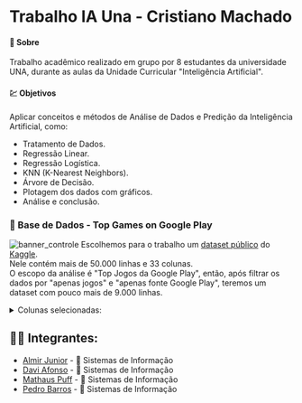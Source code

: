 # Trabalho IA Una - Cristiano Machado

#### :open_book: Sobre
Trabalho acadêmico realizado em grupo por 8 estudantes da universidade UNA, durante as aulas da Unidade Curricular "Inteligência Artificial".

#### :chart: Objetivos
Aplicar conceitos e métodos de Análise de Dados e Predição da Inteligência Artificial, como:
- Tratamento de Dados.
- Regressão Linear.
- Regressão Logística.
- KNN (K-Nearest Neighbors).
- Árvore de Decisão.
- Plotagem dos dados com gráficos.
- Análise e conclusão.


### 💾 Base de Dados - Top Games on Google Play
![banner_controle](https://user-images.githubusercontent.com/85514585/200052493-a4887c72-b9ce-4fbf-b7cd-f96c7545d71d.jpg)
Escolhemos para o trabalho um [dataset público](https://www.kaggle.com/datasets/kboghe/android-apps-metadata?select=Android+apps+csv.csv) do [Kaggle](https://www.kaggle.com/).  
Nele contém mais de 50.000 linhas e 33 colunas.  
O escopo da análise é "Top Jogos da Google Play", então, após filtrar os dados por "apenas jogos" e "apenas fonte Google Play", teremos um dataset com pouco mais de 9.000 linhas.  
<details>
    <summary>Colunas selecionadas:</summary>
<ul>

<details>
    <summary>1- Fancy Name</summary>

> Nome de apresentação do jogo.
</details>
<details>
    <summary>2- Category</summary>

> Categoria em que se enquadra.
</details>
<details>
    <summary>3- Company</summary>

> Nome da empresa desenvolvedora.
</details>
<details>
    <summary>4- Purchases</summary>

> Se há vendas dentro do jogo ou não (microtransações).
</details>
<details>
    <summary>5- Ads</summary>

> Se o jogo contém anúncios ou não.
</details>
<details>
    <summary>6- Age Rating</summary>

> Idade mínima recomendada.
</details>
<details>
    <summary>7- Downloads</summary>

> Marca de downloads alcançada.  
> (1/5/10/50/100/500/1.000/5.000 ... 1.000.000.000).
</details>
<details>
    <summary>8- Users Interact</summary>

> Se há interação entre usuários (multiplayer/rede social).
</details>
<details>
    <summary>9- Price</summary>

> Preço do jogo (se for pago).
</details>
<details>
    <summary>10- Rating</summary>

> Média de avaliação (0-5).
</details>
<details>
    <summary>11- Number Reviews</summary>

> Total de avaliações.
</details>
<details>
    <summary>12- Five</summary>

> Proporção relativa de avaliações com 5 estrelas.
</details>
<details>
    <summary>13- Four</summary>

> Proporção relativa de avaliações com 4 estrelas.
</details>
<details>
    <summary>14- Three</summary>

> Proporção relativa de avaliações com 3 estrelas.
</details>
<details>
    <summary>15- Two</summary>

> Proporção relativa de avaliações com 2 estrelas.
</details>
<details>
    <summary>16- One</summary>

> Proporção relativa de avaliações com 1 estrelas.
</details>

</details>

## :man_student: Integrantes:
- [Almir Junior](https://github.com/AlmirJNR) - :pencil: Sistemas de Informação
- [Davi Afonso](https://github.com/DaviAfonso88) - :pencil: Sistemas de Informação
- [Mathaus Puff](https://github.com/mathauspuffdesouza) - :pencil: Sistemas de Informação
- [Pedro Barros](https://github.com/Pedro-Barros77) - :pencil: Sistemas de Informação



